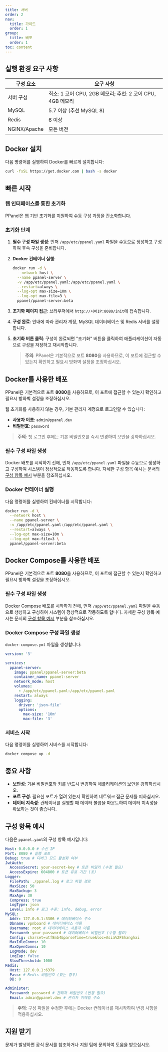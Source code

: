 ```yaml
---
title: 서버
order: 2
nav:
  title: 가이드
  order: 1
group:
  title: 배포
  order: 1
toc: content
---
```


## 실행 환경 요구 사항

| 구성 요소    | 요구 사항                                                  |
| ------------ | ---------------------------------------------------------- |
| 서버 구성    | 최소: 1 코어 CPU, 2GB 메모리; 추천: 2 코어 CPU, 4GB 메모리 |
| MySQL        | 5.7 이상 (추천 MySQL 8)                                    |
| Redis        | 6 이상                                                     |
| NGINX/Apache | 모든 버전                                                  |

## Docker 설치

다음 명령어를 실행하여 Docker를 빠르게 설치합니다:

```sh
curl -fsSL https://get.docker.com | bash -s docker
```

## 빠른 시작

### 웹 인터페이스를 통한 초기화

PPanel은 웹 기반 초기화를 지원하여 수동 구성 과정을 간소화합니다.

### 초기화 단계

1. **필수 구성 파일 생성**: 먼저 `/app/etc/ppanel.yaml` 파일을 수동으로 생성하고 구성하여 후속 구성을 준비합니다.

2. **Docker 컨테이너 실행**:

   ```sh
   docker run -d \
     --network host \
     --name ppanel-server \
     -v /app/etc/ppanel.yaml:/app/etc/ppanel.yaml \
     --restart=always \
     --log-opt max-size=10m \
     --log-opt max-file=3 \
     ppanel/ppanel-server:beta
   ```

3. **초기화 페이지 접근**: 브라우저에서 `http://서버IP:8080/init`에 접속합니다.

4. **구성 완료**: 안내에 따라 관리자 계정, MySQL 데이터베이스 및 Redis 서버를 설정합니다.

5. **초기화 버튼 클릭**: 구성이 완료되면 "초기화" 버튼을 클릭하여 애플리케이션이 자동으로 구성을 저장하고 재시작합니다.

   > **주의**: PPanel은 기본적으로 포트 **8080**을 사용하므로, 이 포트에 접근할 수 있는지 확인하고 필요시 방화벽 설정을 조정하십시오.

## Docker를 사용한 배포

PPanel은 기본적으로 포트 **8080**을 사용하므로, 이 포트에 접근할 수 있는지 확인하고 필요시 방화벽 설정을 조정하십시오.

웹 초기화를 사용하지 않는 경우, 기본 관리자 계정으로 로그인할 수 있습니다:

- **사용자 이름**: `admin@ppanel.dev`
- **비밀번호**: `password`

> **주의**: 첫 로그인 후에는 기본 비밀번호를 즉시 변경하여 보안을 강화하십시오.

### 필수 구성 파일 생성

Docker 배포를 시작하기 전에, 먼저 `/app/etc/ppanel.yaml` 파일을 수동으로 생성하고 구성하여 시스템이 정상적으로 작동하도록 합니다. 자세한 구성 항목 예시는 문서의 [구성 항목 예시](#구성항목예시) 부분을 참조하십시오.

### Docker 컨테이너 실행

다음 명령어를 실행하여 컨테이너를 시작합니다:

```sh
docker run -d \
  --network host \
  --name ppanel-server \
  -v /app/etc/ppanel.yaml:/app/etc/ppanel.yaml \
  --restart=always \
  --log-opt max-size=10m \
  --log-opt max-file=3 \
  ppanel/ppanel-server:beta
```

## Docker Compose를 사용한 배포

PPanel은 기본적으로 포트 **8080**을 사용하므로, 이 포트에 접근할 수 있는지 확인하고 필요시 방화벽 설정을 조정하십시오.

### 필수 구성 파일 생성

Docker Compose 배포를 시작하기 전에, 먼저 `/app/etc/ppanel.yaml` 파일을 수동으로 생성하고 구성하여 시스템이 정상적으로 작동하도록 합니다. 자세한 구성 항목 예시는 문서의 [구성 항목 예시](#구성항목예시) 부분을 참조하십시오.

### Docker Compose 구성 파일 생성

`docker-compose.yml` 파일을 생성합니다:

```yaml
version: '3'

services:
  ppanel-server:
    image: ppanel/ppanel-server:beta
    container_name: ppanel-server
    network_mode: host
    volumes:
      - /app/etc/ppanel.yaml:/app/etc/ppanel.yaml
    restart: always
    logging:
      driver: 'json-file'
      options:
        max-size: '10m'
        max-file: '3'
```

### 서비스 시작

다음 명령어를 실행하여 서비스를 시작합니다:

```sh
docker compose up -d
```

## 중요 사항

- **보안성**: 기본 비밀번호와 키를 반드시 변경하여 애플리케이션의 보안을 강화하십시오.
- **포트 구성**: 필요한 포트가 열려 있는지 확인하여 네트워크 접근 문제를 피하십시오.
- **데이터 지속성**: 컨테이너를 실행할 때 데이터 볼륨을 마운트하여 데이터 지속성을 확보하는 것이 좋습니다.

## 구성 항목 예시

다음은 `ppanel.yaml`의 구성 항목 예시입니다:

```yaml
Host: 0.0.0.0 # 수신 IP
Port: 8080 # 실행 포트
Debug: true # 디버그 모드 활성화 여부
JwtAuth:
  AccessSecret: your-secret-key # 토큰 비밀키 (수정 필요)
  AccessExpire: 604800 # 토큰 유효 기간 (초)
Logger:
  FilePath: ./ppanel.log # 로그 파일 경로
  MaxSize: 50
  MaxBackup: 3
  MaxAge: 30
  Compress: true
  LogType: json
  Level: info # 로그 수준: info, debug, error
MySQL:
  Addr: 127.0.0.1:3306 # 데이터베이스 주소
  Dbname: vpnboard # 데이터베이스 이름
  Username: root # 데이터베이스 사용자 이름
  Password: your-password # 데이터베이스 비밀번호 (수정 필요)
  Config: charset=utf8mb4&parseTime=true&loc=Asia%2FShanghai
  MaxIdleConns: 10
  MaxOpenConns: 10
  LogMode: dev
  LogZap: false
  SlowThreshold: 1000
Redis:
  Host: 127.0.0.1:6379
  Pass: # Redis 비밀번호 (있는 경우)
  DB: 0

Administer:
  Password: password # 관리자 비밀번호 (변경 필요)
  Email: admin@ppanel.dev # 관리자 이메일 주소
```

> **주의**: 구성 파일을 수정한 후에는 Docker 컨테이너를 재시작하여 변경 사항을 적용하십시오.

## 지원 받기

문제가 발생하면 공식 문서를 참조하거나 지원 팀에 문의하여 도움을 받으십시오.
